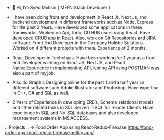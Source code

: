 - 👋 Hi, I’m Syed Mohsin ( MERN Stack Developer )

- I have been doing front end development in React Js, Next Js, and backend development in different frameworks such as Node, Express for the past 2 Years. Have developed some applications in these frameworks. Worked on Api, Todo, GITHUB users using React. Have developed CRUD app in React. Also, work on Git Repositories and JIRA software.
Front End Developer in the Company Holistic Solutions. Worked on 4 different projects with them. Experience of 2 months.

- React Developer in Techchaps. Have been working for 1 year as a front end developer working on React JS, Next JS, and React Native.Experience in implementing API, testing API using POSTMAN was also a part of my job.

- Also do Graphic Designing online for the past 1 and a half year on different software such Adobe Illustrator and Photoshop. Have expertise in C++, C# and SQL as well.

- 2 Years of Experience in developing ERD’s, Schema, relational models and other related tasks in SQL Server/ T-SQL for remote Clients. Have experience in SQL and No-SQL databases and also developed management systems in MS ACCESS.

:: Projects ::
=> Food Order App using React-Redux-Firebase
   https://food-order-app-react-redux-firebase.netlify.app/
